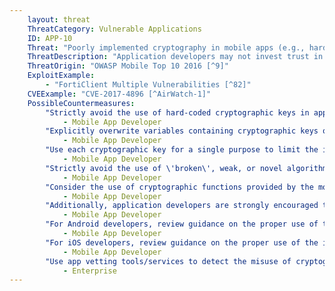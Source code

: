 ```yaml
---
    layout: threat
    ThreatCategory: Vulnerable Applications
    ID: APP-10
    Threat: "Poorly implemented cryptography in mobile apps (e.g., hardcoded cryptographic keys, use of insecure cryptographic algorithms)"
    ThreatDescription: "Application developers may not invest trust in the cryptographic function or key-protection features made available by the underlying mobile OS and if present, the underlying hardware cryptographic module of the mobile device. Instead, they choose to develop their own cryptographic functions or key-protection mechanisms, which may not have undergone sufficient scrutiny by the cryptographic community at large, and may possess vulnerabilities that if discovered, present an attacker with a path of lesser resistance to achieving unauthorized access to any data they were designed to protect."
    ThreatOrigin: "OWASP Mobile Top 10 2016 [^9]"
    ExploitExample:
        - "FortiClient Multiple Vulnerabilities [^82]"
    CVEExample: "CVE-2017-4896 [^AirWatch-1]"
    PossibleCountermeasures:
        "Strictly avoid the use of hard-coded cryptographic keys in application source code.":
            - Mobile App Developer
        "Explicitly overwrite variables containing cryptographic keys or other secrets following each use to prevent unauthorized disclosure of the secret if that memory location is subsequently accessed by untrusted code.":
            - Mobile App Developer
        "Use each cryptographic key for a single purpose to limit the impact of key compromise.":
            - Mobile App Developer
        "Strictly avoid the use of \'broken\', weak, or novel algorithms (those that have not undergone extensive evaluation by the cryptographic community at large) to protect long-term secrets.":
            - Mobile App Developer
        "Consider the use of cryptographic functions provided by the mobile operating system and where possible, leverage hardware-backed cryptographic and secure storage services.":
            - Mobile App Developer
        "Additionally, application developers are strongly encouraged to familiarize themselves with best practices for cryptography and general key management, and to integrate that knowledge early in the application design process. See NIST SP 800-57 Part 1 Revision 4, Recommendation for Key Management, Part 1 General[^244]":
            - Mobile App Developer
        "For Android developers, review guidance on the proper use of the Android Keystore System.[^245]":
            - Mobile App Developer
        "For iOS developers, review guidance on the proper use of the iOS Keychain.[^246]":
            - Mobile App Developer
        "Use app vetting tools/services to detect the misuse of cryptography in mobile apps.":
            - Enterprise
---
```


